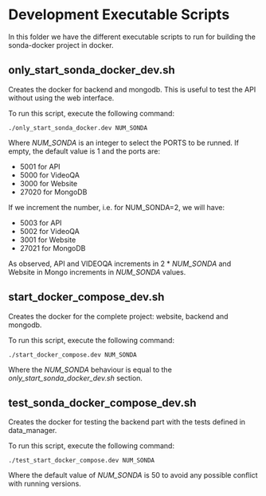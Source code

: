 # Development Executable Scripts
In this folder we have the different executable scripts to run for building the sonda-docker project in docker.

## only_start_sonda_docker_dev.sh
Creates the docker for backend and mongodb. This is useful to test the API without using the web interface.

To run this script, execute the following command:
```
./only_start_sonda_docker.dev NUM_SONDA
```
Where *NUM_SONDA* is an integer to select the PORTS to be runned. If empty, the default value is 1 and the ports are:

-   5001 for API
-   5000 for VideoQA
-   3000 for Website
-   27020 for MongoDB

If we increment the number, i.e. for NUM_SONDA=2, we will have:

-   5003 for API
-   5002 for VideoQA
-   3001 for Website
-   27021 for MongoDB

As observed, API and VIDEOQA increments in 2 * *NUM_SONDA* and Website in Mongo increments in *NUM_SONDA* values.

## start_docker_compose_dev.sh
Creates the docker for the complete project: website, backend and mongodb.

To run this script, execute the following command:
```
./start_docker_compose.dev NUM_SONDA
```
Where the *NUM_SONDA* behaviour is equal to the *only_start_sonda_docker_dev.sh* section.

## test_sonda_docker_compose_dev.sh
Creates the docker for testing the backend part with the tests defined in data_manager.

To run this script, execute the following command:
```
./test_start_docker_compose.dev NUM_SONDA
```
Where the default value of *NUM_SONDA* is 50 to avoid any possible conflict with running versions.